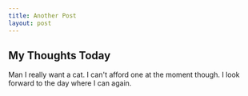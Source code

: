 ```yaml
---
title: Another Post
layout: post
---
```


## My Thoughts Today

Man I really want a cat. I can't afford one at the moment though. I look forward to the day where I can again.
